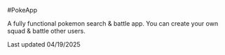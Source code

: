 #PokeApp

A fully functional pokemon search & battle app. You can create your own squad & battle other users.

Last updated 04/19/2025